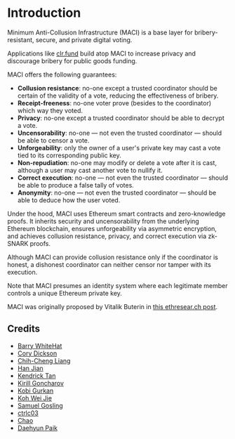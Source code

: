 # Introduction

Minimum Anti-Collusion Infrastructure (MACI) is a base layer for
bribery-resistant, secure, and private digital voting.

Applications like [clr.fund](https://clr.fund/) build atop MACI to increase
privacy and discourage bribery for public goods funding.

MACI offers the following guarantees:

* **Collusion resistance**: no-one except a trusted coordinator should be
  certain of the validity of a vote, reducing the effectiveness of bribery.
* **Receipt-freeness**: no-one voter prove (besides to the coordinator) which
  way they voted.
* **Privacy**: no-one except a trusted coordinator should be able to decrypt a
  vote.
* **Uncensorability**: no-one — not even the trusted coordinator — should be
  able to censor a vote.
* **Unforgeability**: only the owner of a user's private key may cast a vote
  tied to its corresponding public key.
* **Non-repudiation**: no-one may modify or delete a vote after it is cast,
  although a user may cast another vote to nullify it.
* **Correct execution**: no-one — not even the trusted coordinator — should be
  able to produce a false tally of votes.
* **Anonymity**: no-one — not even the trusted coordinator — should be
  able to deduce how the user voted.

Under the hood, MACI uses Ethereum smart contracts and zero-knowledge proofs.
It inherits security and uncensorability from the underlying Ethereum
blockchain, ensures unforgeability via asymmetric encryption, and achieves
collusion resistance, privacy, and correct execution via zk-SNARK proofs.

Although MACI can provide collusion resistance only if the coordinator is
honest, a dishonest coordinator can neither censor nor tamper with its
execution.

Note that MACI presumes an identity system where each legitimate member
controls a unique Ethereum private key.

MACI was originally proposed by Vitalik Buterin in [this ethresear.ch
post](https://ethresear.ch/t/minimal-anti-collusion-infrastructure/5413).

## Credits

- [Barry WhiteHat](https://github.com/barryWhiteHat)
- [Cory Dickson](https://github.com/corydickson)
- [Chih-Cheng Liang](https://twitter.com/ChihChengLiang)
- [Han Jian](https://han0110.github.io/)
- [Kendrick Tan](https://kndrck.co/)
- [Kirill Goncharov](https://github.com/xuhcc)
- [Kobi Gurkan](http://kobi.one/)
- [Koh Wei Jie](https://kohweijie.com)
- [Samuel Gosling](https://twitter.com/xGozzy)
- [ctrlc03](https://twitter.com/ctrlc03)
- [Chao](https://github.com/chaosma)
- [Daehyun Paik](https://github.com/gurrpi)
